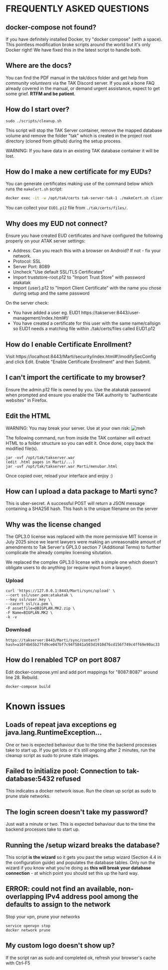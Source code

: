 # FREQUENTLY ASKED QUESTIONS

## docker-compose not found?
If you have definitely installed Docker, try "docker compose" (with a space). This pointless modification broke scripts around the world but it's only Docker right!
We have fixed this in the latest script to handle both.

## Where are the docs?

You can find the PDF manual in the tak/docs folder and get help from *community volunteers* via the TAK Discord server. If you ask a bone FAQ already covered in the manual, or demand urgent assistance, expect to get some grief. **RTFM and be patient**.

## How do I start over?
```
sudo ./scripts/cleanup.sh
```

This script will stop the TAK Server container, remove the mapped database volume and remove the folder "tak" which is created in the project root directory (cloned from github) during the setup process. 

WARNING: If you have data in an existing TAK database container it will be lost.

## How do I make a new certificate for my EUDs?

You can generate certificates making use of the command below which runs the `makeCert.sh` script:

```bash
docker exec -it -w /opt/tak/certs tak-server-tak-1 ./makeCert.sh client EUD1
```

You can collect your `EUD1.p12` file from `./tak/certs/files/`.

## Why does my EUD not connect?
Ensure you have created EUD certificates and have configured the following properly on your ATAK server settings:
    
- Address: Can you reach this with a browser on Android? If not - fix your network.
- Protocol: SSL
- Server Port: 8089
- Uncheck "Use default SSL/TLS Certificates"
- Import truststore-root.p12 to "Import Trust Store" with password atakatak
- Import {user}.p12 to "Import Client Certificate" with the name you chose during setup and the same password

On the server check:

- You have added a user eg. EUD1 https://takserver:8443/user-management/index.html#!/
- You have created a certificate for this user with the same name/callsign so EUD1 needs a matching file within ./tak/certs/files called EUD1.p12

## How do I enable Certificate Enrollment?

Visit https://localhost:8443/Marti/security/index.html#!/modifySecConfig and click Edit.
Enable "Enable Certificate Enrollment" and then Submit.

## I can't import the certificate to my browser?
Ensure the admin.p12 file is owned by you. Use the atakatak password when prompted and ensure you enable the TAK authority to "authenticate websites" in Firefox.

## Edit the HTML
WARNING: You may break your server. Use at your own risk:
![meh](img/allyourtak.png "All your tak")

The following command, run from inside the TAK container will extract HTML to a folder structure so you can edit it. Once done, copy back the modified file(s).

    jar -xvf /opt/tak/takserver.war
    (edit .html pages in Marti/...)
    jar -uvf /opt/tak/takserver.war Marti/menubar.html

Once copied over, reload your interface and enjoy :)

## How can I upload a data package to Marti sync?
This is uber-secret.
A successful POST will return a JSON message containing a SHA256 hash. This hash is the unique filename on the server

## Why was the license changed

The GPL3.0 license was replaced with the more permissive MIT license in July 2025 since we learnt lawyers were making an unreasonable amount of amendments to Tak Server's GPL3.0 section 7 (Additional Terms) to further complicate the already complex licensing situtation. 

We replaced the complex GPL3.0 license with a simple one which doesn't obligate users to do anything (or require input from a lawyer).


### Upload

    curl 'https://127.0.0.1:8443/Marti/sync/upload' \
    --cert ssl/user.pem:atakatak \
    --key ssl/user.key \
    --cacert ssl/ca.pem \
    -F assetfile=@BIGPLAN.MK2.zip \
    -F Name=BIGPLAN.MK2 \
    -k -v

### Download

    https://takserver:8443/Marti/sync/content?hash=a10f4b65b27fd9ce047bf7c94f5841a503d1910d76cd156f749c4ff69e90ac33

## How do I renabled TCP on port 8087

Edit docker-compose.yml and add port mappings for "8087:8087" around line 28.
Rebuild.

    docker-compose build

# Known issues

  ## Loads of repeat java exceptions eg java.lang.RuntimeException...
One or two is expected behaviour due to the time the backend processes take to start up. If you get lots or it's still ongoing after 2 minutes, run the cleanup script as sudo to prune stale images.

  ## Failed to initialize pool: Connection to tak-database:5432 refused
This indicates a docker network issue. Run the clean up script as sudo to prune stale networks.

 ## The login screen doesn't take my password?
 Just wait a minute or two. This is expected behaviour due to the time the backend processes take to start up.

 ## Running the /setup wizard breaks the database?
 This script **is the wizard** so it gets you past the setup wizard (Section 4.4 in the configuration guide) and populates the database tables. Only run the wizard if you know what you're doing as **this will break your database connection** - at which point you should set this up the hard way.

## ERROR: could not find an available, non-overlapping IPv4 address pool among the defaults to assign to the network
Stop your vpn, prune your networks
```
service openvpn stop
docker network prune
```
## My custom logo doesn't show up?
If the script ran as sudo and completed ok, refresh your browser's cache with Ctrl-F5